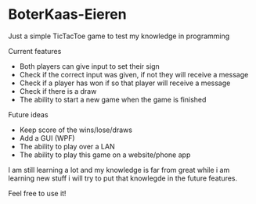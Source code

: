 # BoterKaas-Eieren

Just a simple TicTacToe game to test my knowledge in programming

Current features 
- Both players can give input to set their sign
- Check if the correct input was given, if not they will receive a message
- Check if a player has won if so that player will receive a message
- Check if there is a draw
- The ability to start a new game when the game is finished

Future ideas
- Keep score of the wins/lose/draws
- Add a GUI (WPF)
- The ability to play over a LAN
- The ability to play this game on a website/phone app

I am still learning a lot and my knowledge is far from great while i am learning new stuff i will try to put that knowlegde in the future features.

Feel free to use it!
